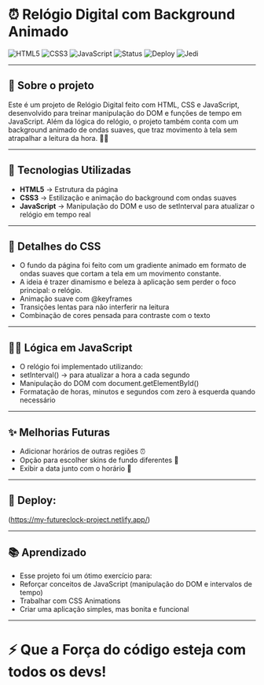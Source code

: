 # ⏰ Relógio Digital com Background Animado  

![HTML5](https://img.shields.io/badge/HTML5-E34F26?style=for-the-badge&logo=html5&logoColor=white) 
![CSS3](https://img.shields.io/badge/CSS3-1572B6?style=for-the-badge&logo=css3&logoColor=white) 
![JavaScript](https://img.shields.io/badge/JavaScript-F7DF1E?style=for-the-badge&logo=javascript&logoColor=black) 
![Status](https://img.shields.io/badge/STATUS-CONCLUÍDO-green?style=for-the-badge) 
![Deploy](https://img.shields.io/badge/DEPLOY-Netlify-00C7B7?style=for-the-badge&logo=netlify&logoColor=white) 
![Jedi](https://img.shields.io/badge/Made%20with%20Jedi%20force%20by-LGustavo2611-800080?style=for-the-badge)

---

## 📖 Sobre o projeto
Este é um projeto de Relógio Digital feito com HTML, CSS e JavaScript, desenvolvido para treinar manipulação do DOM e funções de tempo em JavaScript.
Além da lógica do relógio, o projeto também conta com um background animado de ondas suaves, que traz movimento à tela sem atrapalhar a leitura da hora. 🌊✨

---

## 🚀 Tecnologias Utilizadas
- **HTML5** → Estrutura da página
- **CSS3** → Estilização e animação do background com ondas suaves
- **JavaScript** → Manipulação do DOM e uso de setInterval para atualizar o relógio em tempo real

---

## 🎨 Detalhes do CSS
- O fundo da página foi feito com um gradiente animado em formato de ondas suaves que cortam a tela em um movimento constante.
- A ideia é trazer dinamismo e beleza à aplicação sem perder o foco principal: o relógio.
 - Animação suave com @keyframes
 - Transições lentas para não interferir na leitura
 - Combinação de cores pensada para contraste com o texto

---

## 🧑‍💻 Lógica em JavaScript
- O relógio foi implementado utilizando:
- setInterval() → para atualizar a hora a cada segundo
- Manipulação do DOM com document.getElementById()
- Formatação de horas, minutos e segundos com zero à esquerda quando necessário

---

## ✨ Melhorias Futuras
- Adicionar horários de outras regiões ⏰
- Opção para escolher skins de fundo diferentes 🎨
- Exibir a data junto com o horário 📅

---

## 🔗 Deploy:
(https://my-futureclock-project.netlify.app/)

---

## 📚 Aprendizado
- Esse projeto foi um ótimo exercício para:
- Reforçar conceitos de JavaScript (manipulação do DOM e intervalos de tempo)
- Trabalhar com CSS Animations
- Criar uma aplicação simples, mas bonita e funcional

---

# ⚡ Que a Força do código esteja com todos os devs!
